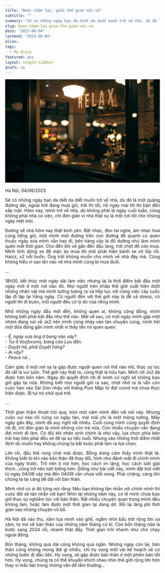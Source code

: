 ```yaml
---
title: "Bước chậm lại, giữa thế gian vội vã"
subtitle: ""
summary: "Sẽ có những ngày bạn da diết da diết muốn trở về nhà, dù đó là một quãng đường dài, ngoài trời đang mưa gió, trời thì tối, rồi ngày mai tới thì bận đến sấp mặt..."
slug: buoc-cham-lai-giua-the-gian-voi-va
date: "2023-08-04"
lastmod: "2023-08-04"
alias:
tags:
  - My Diary
featured: yes
layout: single-sidebar
draft: no
---
```


<p style = "text-align: center"><img src="./featured.png"></p>

<p style="text-align:justify">Hà Nội, 04/08/2023</p>

<p style="text-align:justify">Sẽ có những ngày bạn da diết da diết muốn trở về nhà, dù đó là một quãng đường dài, ngoài trời đang mưa gió, trời thì tối, rồi ngày mai tới thì bận đến sấp mặt. Hôm nay, mình trở về nhà, dù không phải là ngày cuối tuần, cũng không phải nhà có việc, chỉ đơn giản vì nhà thật sự là một nơi tốt cho những ngày mệt mỏi.</p>

<p style="text-align:justify">Đường về nhà hôm nay thật bình yên. Bật nhạc, đeo tai nghe, âm nhạc hoà cùng tiếng gió, một mình một đường trên con đường đê quanh co quen thuộc ngày xưa mình vẫn hay đi, bên hàng cây lá đổ dường như làm mình quên mất thời gian. Cho đến khi về gần đến đầu làng, trời chợt đổ cơn mưa. Mình tính dừng xe để mặc áo mưa thì mới phát hiện bánh xe xịt lốp rồi. Haizz, x2 nỗi buồn. Ông trời không muốn cho mình về nhà đây mà. Cũng không hiểu vì sao lần nào về nhà mình cũng bị mưa đuổi.</p>

...

<p style="text-align:justify">18h00, kết thúc một ngày dài làm việc nhưng lại là thời điểm bắt đầu một ngày mới ở một nơi nào đó. Mọi người trên khắp thế giới xuất hiện dưới những nhân vật mà mình tưởng tượng ra và tiếp tục với công việc cày cuốc lặp đi lặp lại hằng ngày. Có người đến với thế giới này là để xả stress, có người thì đi buôn, mỗi người đều có lý do của riêng mình.</p>

<p style="text-align:justify">Nhớ những ngày đầu mới đến, không quen ai, không cộng đồng, mình không biết phải bắt đầu như thế nào. Mãi về sau, có một ngày mình gặp một nhóm đang nói về Jx2 nên mình cũng nhảy vào tán chuyện cùng, mình hỏi một đứa đứng gần mình nhất vì thấy tên nó quen quen:</p>

<p style = "text-align: justify"><i>- Ê, ngày xưa ông ở bang nào vậy?<br>- Tui ở Vozforums, bang của Lưu đần.<br>- Duyệt hả, phải Duyệt hông?<br>- Ai vậy?<br>- Peace nè...</i></p>

<p style="text-align:justify">Cảm giác ở một nơi xa lạ gặp được người quen nói thế nào nhỉ, thực sự lúc đó rất là vui luôn. Thế giới này thật to, cũng thật là hữu hạn. Mình rời Jx2 đã được hơn bốn năm. Ngày đó quyết định rời đi mình cứ nghĩ sẽ không bao giờ gặp lại nữa. Không biết mọi người giờ ra sao, chợt nhớ ra là vẫn còn cuộc hẹn vào Sài Gòn nhậu với thằng Pum Mập từ đợt covid mà chưa thực hiện được. Bị tụi nó chửi quá trời.</p>

...

<p style="text-align:justify">Thời gian thấm thoát trôi qua, tròn một năm mình đến với nơi này. Nhưng cuộc vui nào rồi cũng có ngày tàn, mãi mãi chỉ là một mộng tưởng. Mấy ngày gần đây, mình đã suy nghĩ rất nhiều. Cuối cùng mình cũng quyết định rời đi, chỉ đơn giản là mình không còn trẻ nữa. Còn nhiều chuyện vẫn đang đợi mình đi làm. Có đôi khi nhân sinh chính là như vậy, lựa chọn phía bên trái hay bên phải đều sẽ để lại sự tiếc nuối. Nhưng vào những thời điểm nhất định dù muốn hay không chúng ta bắt buộc phải làm ra lựa chọn.</p>

<p style="text-align:justify">Lớn rồi, đâu thể rong chơi mãi được. Bỗng dưng cảm thấy mình thật tệ. Không biết từ khi nào bản thân đã thay đổi, hình như đánh mất đi chính mình của ngày trước. Trở nên ít nói hơn, học cách im lặng, học cách lười giải thích...cũng trở nên lười biếng hơn. Giống như bài viết này, mình đặt bút viết từ ngày 04/08 vậy mà đến 04/09 vẫn chưa viết xong. Phải chăng, càng lớn chúng ta lại càng dễ dãi với bản thân.</p>

<p style="text-align:justify">Mình nhớ có ai đó từng nói rằng: Nếu bạn không tàn nhẫn với chính mình thì cuộc đời sẽ tàn nhẫn với bạn! Nhìn lại những năm này, có lẽ mình chưa bao giờ thực sự nghiêm túc với bản thân. Rất nhiều chuyện quan trọng mình đều không làm, hoặc làm được một thời gian lại dang dở. Rồi lại lãng phí thời gian vào những chuyện vô bổ.</p>

<p style="text-align:justify">Hà Nội đã vào thu, nằm tựa mình vào ghế, ngắm nhìn bầu trời rộng lớn xa xăm, ta mơ về bản thân của những năm tháng cũ kĩ. Còn bốn tháng nữa là bước sang 2024 rồi, nhanh thật đấy. Thời gian trôi nhanh như chó chạy ngoài đồng.</p> 

<p style="text-align:justify">Bốn tháng, không quá dài cũng không quá ngắn. Những ngày còn lại, bản thân cũng không mong đợi gì nhiều, chỉ hy vọng một vài kế hoạch sẽ có những bước đi đầu tiên. Hy vọng, sẽ gặp được bản thân ở một phiên bản tốt hơn. Hy vọng, chúng ta có thể khuyến khích nhau nhìn thế giới rộng lớn hơn thay vì mắc kẹt trong những vấn đề tầm thường...</p> 